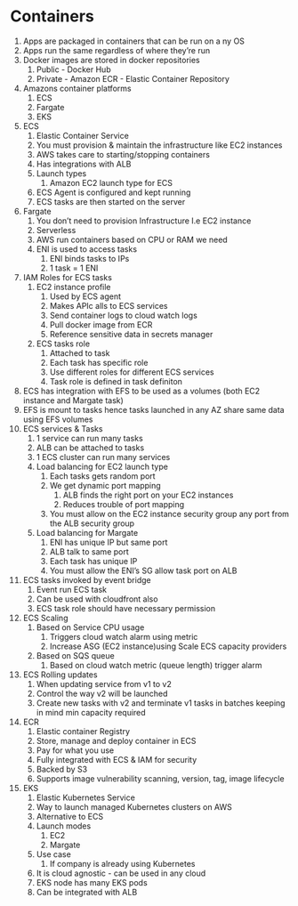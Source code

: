 # Containers


1. Apps are packaged in containers that can be run on a ny OS
2. Apps run the same regardless of where they’re run
3. Docker images are stored in docker repositories
    1. Public - Docker Hub
    2. Private - Amazon ECR - Elastic Container Repository
4. Amazons container platforms
    1. ECS
    2. Fargate
    3. EKS
5. ECS
    1. Elastic Container Service
    2. You must provision & maintain the infrastructure like EC2 instances
    3. AWS takes care to starting/stopping containers
    4. Has integrations with ALB
    5. Launch types
        1. Amazon EC2 launch type for ECS
    6. ECS Agent is configured and kept running
    7. ECS tasks are then started on the server
6. Fargate
    1. You don’t need to provision Infrastructure I.e EC2 instance
    2. Serverless
    3. AWS run containers based on CPU or RAM we need
    4. ENI is used to access tasks
        1. ENI binds tasks to IPs
        2. 1 task = 1 ENI
7. IAM Roles for ECS tasks
    1. EC2 instance profile
        1. Used by ECS agent
        2. Makes APIc alls to ECS services
        3. Send container logs to cloud watch logs
        4. Pull docker image from ECR
        5. Reference sensitive data in secrets manager
    2. ECS tasks role
        1. Attached to task
        2. Each task has specific role
        3. Use different roles for different ECS services
        4. Task role is defined in task definiton
8. ECS has integration with EFS to be used as a volumes (both EC2 instance and Margate task)
9. EFS is mount to tasks hence tasks launched in any AZ share same data using EFS volumes
10. ECS services & Tasks
    1. 1 service can run many tasks
    2. ALB can be attached to tasks
    3. 1 ECS cluster can run many services
    4. Load balancing for EC2 launch type
        1. Each tasks gets random port
        2. We get dynamic port mapping
            1. ALB finds the right port on your EC2 instances
            2. Reduces trouble of port mapping
        3. You must allow on the EC2 instance security group any port from the ALB security group
    5. Load balancing for Margate
        1. ENI has unique IP but same port
        2. ALB talk to same port
        3. Each task has unique IP
        4. You must allow the ENI’s SG allow task port on ALB
11. ECS tasks invoked by event bridge
    1. Event run ECS task
    2. Can be used with cloudfront also
    3. ECS task role should have necessary permission
12. ECS Scaling
    1. Based on Service CPU usage
        1. Triggers cloud watch alarm using metric 
        2. Increase ASG  (EC2 instance)using Scale ECS capacity providers
    2. Based on SQS queue
        1. Based on cloud watch metric (queue length) trigger alarm
13. ECS Rolling updates
    1. When updating service from v1 to v2
    2. Control the way v2 will be launched
    3. Create new tasks with v2 and terminate v1 tasks in batches keeping in mind min capacity required
14. ECR
    1. Elastic container Registry
    2. Store, manage and deploy container in ECS
    3. Pay for what you use
    4. Fully integrated with ECS & IAM for security
    5. Backed by S3
    6. Supports image vulnerability scanning, version, tag, image lifecycle
15. EKS
    1. Elastic Kubernetes Service
    2. Way to launch managed Kubernetes clusters on AWS
    3. Alternative to ECS
    4. Launch modes
        1. EC2 
        2. Margate
    5. Use case
        1. If company is already using Kubernetes
    6. It is cloud agnostic - can be used in any cloud
    7. EKS node has many EKS pods
    8. Can be integrated with ALB
